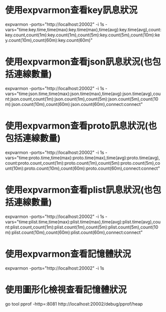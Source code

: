 # 使用expvarmon查看key訊息狀況
expvarmon -ports="http://localhost:20002" -i 1s -vars="time:key.time,time(max):key.time(max),time(avg):key.time(avg),count:key.count,count(1m):key.count(1m),count(5m):key.count(5m),count(10m):key.count(10m),count(60m):key.count(60m)"

# 使用expvarmon查看json訊息狀況(也包括連線數量)
expvarmon -ports="http://localhost:20002" -i 1s -vars="time:json.time,time(max):json.time(max),time(avg):json.time(avg),count:json.count,count(1m):json.count(1m),count(5m):json.count(5m),count(10m):json.count(10m),count(60m):json.count(60m),connect:connect"

# 使用expvarmon查看proto訊息狀況(也包括連線數量)
expvarmon -ports="http://localhost:20002" -i 1s -vars="time:proto.time,time(max):proto.time(max),time(avg):proto.time(avg),count:proto.count,count(1m):proto.count(1m),count(5m):proto.count(5m),count(10m):proto.count(10m),count(60m):proto.count(60m),connect:connect"

# 使用expvarmon查看plist訊息狀況(也包括連線數量)
expvarmon -ports="http://localhost:20002" -i 1s -vars="time:plist.time,time(max):plist.time(max),time(avg):plist.time(avg),count:plist.count,count(1m):plist.count(1m),count(5m):plist.count(5m),count(10m):plist.count(10m),count(60m):plist.count(60m),connect:connect"

# 使用expvarmon查看記憶體狀況
expvarmon -ports="http://localhost:20002" -i 1s

# 使用圖形化檢視查看記憶體狀況
go tool pprof -http=:8081 http://localhost:20002/debug/pprof/heap